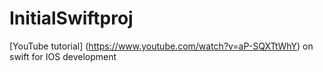 # InitialSwiftproj

[YouTube tutorial] (https://www.youtube.com/watch?v=aP-SQXTtWhY) on swift for IOS development

